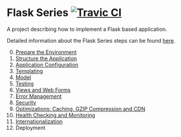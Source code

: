 # Flask Series [![Travic CI](https://travis-ci.org/damyanbogoev/flask-bookshelf.svg?style=flat)](https://travis-ci.org/damyanbogoev/flask-bookshelf)

A project describing how to implement a Flask based application.

Detailed information about the Flask Series steps can be found <a href="http://damyanon.net/?s=Flask+Series" title="Flask Series">here</a>.

<ol start="0">
  <li><a href="http://damyanon.net/flask-series-environment/" title="Flask Series: Prepare the Environment">Prepare the Environment</a></li>
  <li><a href="http://damyanon.net/flask-series-structure/" title="Flask Series: Structure the Application">Structure the Application</a></li>
  <li><a href="http://damyanon.net/flask-series-configuration/" title="Flask Series: Application Configuration">Application Configuration</a></li>
  <li><a href="http://damyanon.net/flask-series-templating/" title="Flask Series: Templating">Templating</a></li>
  <li><a href="http://damyanon.net/flask-series-model/" title="Flask Series: Model">Model</a></li>
   <li><a href="http://damyanon.net/flask-series-testing/" title="Flask Series: Testing">Testing</a></li>
  <li><a href="http://damyanon.net/flask-series-views" title="Flask Series: Views and Web Forms">Views and Web Forms</a></li>
  <li><a href="http://damyanon.net/flask-series-logging" title="Flask Series: Error Management">Error Management</a></li>
  <li><a href="http://damyanon.net/flask-series-security" title="Flask Series: Security">Security</a></li>
  <li><a href="http://damyanon.net/flask-series-optimizations/" title="Flask Series: Optimizations">Optimizations: Caching, GZIP Compression and CDN</a></li>
  <li><a href="http://damyanon.net/flask-series-monitoring/" title="Flask Series: Health Check and Monitoring">Health Checking and Monitoring</a></li>
  <li><a href="http://damyanon.net/flask-series-internationalization/" title="Flask Series: Internationalization">Internationalization</a></li>
  <li>Deployment</li>
</ol>
